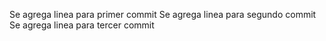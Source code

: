 Se agrega linea para primer commit
Se agrega linea para segundo commit
Se agrega linea para tercer commit

